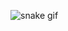 ![snake gif](https://github.com/LuigiBMacario/LuigiBMacario/blob/output/github-contribution-grid-snake.gif)
